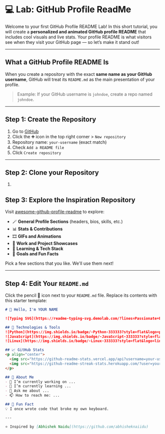 # 💻 Lab: GitHub Profile ReadMe

Welcome to your first GitHub Profile README Lab! In this short tutorial, you will create a **personalized and animated GitHub profile README** that includes cool visuals and live stats. Your profile README is what visitors see when they visit your GitHub page — so let’s make it stand out!

---

## What a GitHub Profile README Is

When you create a repository with the exact **same name as your GitHub username**, GitHub will treat its `README.md` as the main presentation of your profile.

> Example: If your GitHub username is `johndoe`, create a repo named `johndoe`.

---

## Step 1: Create the Repository

1. Go to [GitHub](https://github.com/)
2. Click the ➕ icon in the top right corner > `New repository`
3. Repository name: `your-username` (exact match)
4. Check `Add a README file`
5. Click `Create repository`

---

## Step 2: Clone your Repository

1. 

## Step 3: Explore the Inspiration Repository

Visit [awesome-github-profile-readme](https://github.com/abhisheknaiidu/awesome-github-profile-readme) to explore:

- 🪄 **General Profile Sections** (headers, bios, skills, etc.)
- 📊 **Stats & Contributions**
- 🎞️ **GIFs and Animations**
- 💼 **Work and Project Showcases**
- 🧠 **Learning & Tech Stack**
- 🎯 **Goals and Fun Facts**

Pick a few sections that you like. We'll use them next!

---

## Step 4: Edit Your `README.md`

Click the pencil 📝 icon next to your `README.md` file. Replace its contents with this starter template:

```markdown
# 👋 Hello, I'm YOUR NAME

![Typing SVG](https://readme-typing-svg.demolab.com/?lines=Passionate+Engineer;Lifelong+Learner;Open+Source+Lover&center=true&width=500&height=50)

## 🔧 Technologies & Tools
![Python](https://img.shields.io/badge/-Python-333333?style=flat&logo=python)
![JavaScript](https://img.shields.io/badge/-JavaScript-333333?style=flat&logo=javascript)
![Linux](https://img.shields.io/badge/-Linux-333333?style=flat&logo=linux)

## 📈 GitHub Stats
<p align="center">
  <img src="https://github-readme-stats.vercel.app/api?username=your-username&show_icons=true&theme=radical" alt="GitHub Stats" />
  <img src="https://github-readme-streak-stats.herokuapp.com/?user=your-username&theme=radical" alt="GitHub Streak" />
</p>

## 📌 About Me
- 🔭 I’m currently working on ...
- 🌱 I’m currently learning ...
- 💬 Ask me about ...
- 📫 How to reach me: ...

## 🎯 Fun Fact
💡 I once wrote code that broke my own keyboard.

---

⭐ Inspired by [Abhishek Naidu](https://github.com/abhisheknaiidu)
